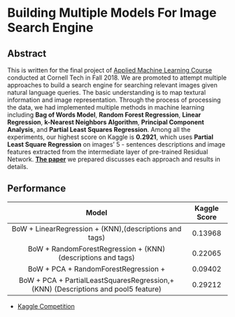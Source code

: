 # Building Multiple Models For Image Search Engine

## Abstract
This is written for the final project of [Applied Machine Learning Course](https://cornelltech.github.io/cs5785-fall-2018/) conducted at Cornell Tech in Fall 2018. We are promoted to attempt multiple approaches to build a
search engine for searching relevant images given natural
language queries. The basic understanding is to map textural
information and image representation. Through the process of
processing the data, we had implemented multiple methods in machine learning
including **Bag of Words Model**, **Random Forest Regression**,
**Linear Regression**, **k-Nearest Neighbors Algorithm**, **Principal
Component Analysis**, and **Partial Least Squares Regression**.
Among all the experiments, our highest score on Kaggle is **0.2921**,
which uses **Partial Least Square Regression** on images’ 5 - sentences
descriptions and image features extracted from the intermediate
layer of pre-trained Residual Network. **[The paper](report.pdf)** we prepared discusses each approach and results in details.


## Performance
|                                        Model                                       | Kaggle Score |
|:----------------------------------------------------------------------------------:|:------------:|
|               BoW + LinearRegression + (KNN),(descriptions and tags)               |    0.13968   |
|            BoW + RandomForestRegression + (KNN) (descriptions and tags)            |    0.22065   |
|                        BoW + PCA + RandomForestRegression +                        |    0.09402   |
| BoW + PCA + PartialLeastSquaresRegression,+ (KNN) (Descriptions and pool5 feature) |    0.29212   |

* [Kaggle Competition](https://www.kaggle.com/c/cs5785-fall-2018-final)
